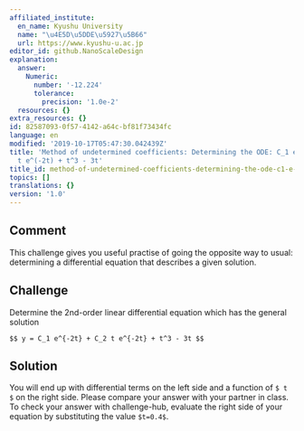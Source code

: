 ```yaml
---
affiliated_institute:
  en_name: Kyushu University
  name: "\u4E5D\u5DDE\u5927\u5B66"
  url: https://www.kyushu-u.ac.jp
editor_id: github.NanoScaleDesign
explanation:
  answer:
    Numeric:
      number: '-12.224'
      tolerance:
        precision: '1.0e-2'
  resources: {}
extra_resources: {}
id: 82587093-0f57-4142-a64c-bf81f73434fc
language: en
modified: '2019-10-17T05:47:30.042439Z'
title: 'Method of undetermined coefficients: Determining the ODE: C_1 e^(-2t) + C_2
  t e^(-2t) + t^3 - 3t'
title_id: method-of-undetermined-coefficients-determining-the-ode-c1-e-2t-c2-t-e-2t-t3-3t
topics: []
translations: {}
version: '1.0'
---
```


## Comment

This challenge gives you useful practise of going the opposite way to usual: determining a differential equation that describes a given solution.

## Challenge

Determine the 2nd-order linear differential equation which has the general solution

`$$
y = C_1 e^{-2t} + C_2 t e^{-2t} + t^3 - 3t
$$`

## Solution

You will end up with differential terms on the left side and a function of `$ t $` on the right side.
Please compare your answer with your partner in class.
To check your answer with challenge-hub, evaluate the right side of your equation by substituting the value `$t=0.4$`.
